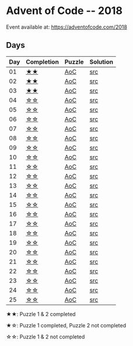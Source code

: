 # Advent of Code -- 2018

Event available at: <https://adventofcode.com/2018>

## Days

|Day|Completion    |Puzzle                                     |Solution                |
|---|--------------|-------------------------------------------|------------------------|
|01 |[★★](day_01)|[AoC](https://adventofcode.com/2018/day/1) |[src](day_01/src/lib.rs)|
|02 |[★★](day_02)|[AoC](https://adventofcode.com/2018/day/2) |[src](day_02/src/lib.rs)|
|03 |[★★](day_03)|[AoC](https://adventofcode.com/2018/day/3) |[src](day_03/src/lib.rs)|
|04 |[☆☆](day_04)|[AoC](https://adventofcode.com/2018/day/4) |[src](day_04/src/lib.rs)|
|05 |[☆☆](day_05)|[AoC](https://adventofcode.com/2018/day/5) |[src](day_05/src/lib.rs)|
|06 |[☆☆](day_06)|[AoC](https://adventofcode.com/2018/day/6) |[src](day_06/src/lib.rs)|
|07 |[☆☆](day_07)|[AoC](https://adventofcode.com/2018/day/7) |[src](day_07/src/lib.rs)|
|08 |[☆☆](day_08)|[AoC](https://adventofcode.com/2018/day/8) |[src](day_08/src/lib.rs)|
|09 |[☆☆](day_09)|[AoC](https://adventofcode.com/2018/day/9) |[src](day_09/src/lib.rs)|
|10 |[☆☆](day_10)|[AoC](https://adventofcode.com/2018/day/10)|[src](day_10/src/lib.rs)|
|11 |[☆☆](day_11)|[AoC](https://adventofcode.com/2018/day/11)|[src](day_11/src/lib.rs)|
|12 |[☆☆](day_12)|[AoC](https://adventofcode.com/2018/day/12)|[src](day_12/src/lib.rs)|
|13 |[☆☆](day_13)|[AoC](https://adventofcode.com/2018/day/13)|[src](day_13/src/lib.rs)|
|14 |[☆☆](day_14)|[AoC](https://adventofcode.com/2018/day/14)|[src](day_14/src/lib.rs)|
|15 |[☆☆](day_15)|[AoC](https://adventofcode.com/2018/day/15)|[src](day_15/src/lib.rs)|
|16 |[☆☆](day_16)|[AoC](https://adventofcode.com/2018/day/16)|[src](day_16/src/lib.rs)|
|17 |[☆☆](day_17)|[AoC](https://adventofcode.com/2018/day/17)|[src](day_17/src/lib.rs)|
|18 |[☆☆](day_18)|[AoC](https://adventofcode.com/2018/day/18)|[src](day_18/src/lib.rs)|
|19 |[☆☆](day_19)|[AoC](https://adventofcode.com/2018/day/19)|[src](day_19/src/lib.rs)|
|20 |[☆☆](day_20)|[AoC](https://adventofcode.com/2018/day/20)|[src](day_20/src/lib.rs)|
|21 |[☆☆](day_21)|[AoC](https://adventofcode.com/2018/day/21)|[src](day_21/src/lib.rs)|
|22 |[☆☆](day_22)|[AoC](https://adventofcode.com/2018/day/22)|[src](day_22/src/lib.rs)|
|23 |[☆☆](day_23)|[AoC](https://adventofcode.com/2018/day/23)|[src](day_23/src/lib.rs)|
|24 |[☆☆](day_24)|[AoC](https://adventofcode.com/2018/day/24)|[src](day_24/src/lib.rs)|
|25 |[☆☆](day_25)|[AoC](https://adventofcode.com/2018/day/25)|[src](day_25/src/lib.rs)|

★★: Puzzle 1 & 2 completed

★☆: Puzzle 1 completed, Puzzle 2 not completed

☆☆: Puzzle 1 & 2 not completed
